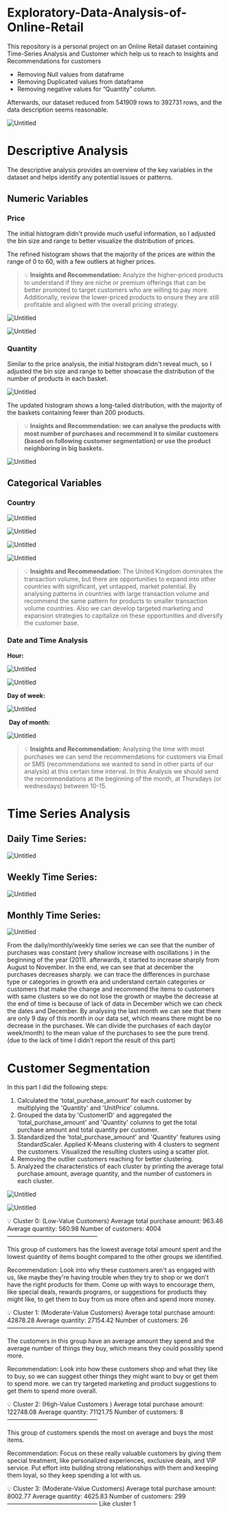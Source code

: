 # Exploratory-Data-Analysis-of-Online-Retail
This repository is a personal project on an Online Retail dataset containing Time-Series Analysis and Customer which help us to reach to Insights and Recommendations for customers
- Removing Null values from dataframe
- Removing Duplicated values from dataframe
- Removing negative values for “Quantity” column.

Afterwards, our dataset reduced from 541909 rows to 392731 rows, and the data description seems reasonable. 

![Untitled](https://prod-files-secure.s3.us-west-2.amazonaws.com/8fb19179-e93f-4874-b2ea-2bc035f651df/1cc86e06-5de3-4f17-8b1e-4bd676b4ba38/Untitled.png)

# Descriptive Analysis

The descriptive analysis provides an overview of the key variables in the dataset and helps identify any potential issues or patterns. 

## Numeric Variables

### Price

The initial histogram didn't provide much useful information, so I adjusted the bin size and range to better visualize the distribution of prices.

The refined histogram shows that the majority of the prices are within the range of 0 to 60, with a few outliers at higher prices.

> 💡 **Insights and Recommendation:**  Analyze the higher-priced products to understand if they are niche or premium offerings that can be better promoted to target customers who are willing to pay more. Additionally, review the lower-priced products to ensure they are still profitable and aligned with the overall pricing strategy.
> 

![Untitled](https://prod-files-secure.s3.us-west-2.amazonaws.com/8fb19179-e93f-4874-b2ea-2bc035f651df/25c93885-3c28-4c60-9dc0-b430af3684bf/Untitled.png)

![Untitled](https://prod-files-secure.s3.us-west-2.amazonaws.com/8fb19179-e93f-4874-b2ea-2bc035f651df/77e131c2-dd9b-4c63-aca5-bb4c301a7d19/Untitled.png)

### Quantity

Similar to the price analysis, the initial histogram didn't reveal much, so I adjusted the bin size and range to better showcase the distribution of the number of products in each basket.

![Untitled](https://prod-files-secure.s3.us-west-2.amazonaws.com/8fb19179-e93f-4874-b2ea-2bc035f651df/20a9a6ec-b95b-481a-82e3-d4fd1659c842/Untitled.png)

The updated histogram shows a long-tailed distribution, with the majority of the baskets containing fewer than 200 products.

> 💡 **Insights and Recommendation: we can analyse the products with most number of purchases and recommend it to similar customers (based on following customer segmentation) or use the product neighboring in big baskets.**
> 

![Untitled](https://prod-files-secure.s3.us-west-2.amazonaws.com/8fb19179-e93f-4874-b2ea-2bc035f651df/f380206a-34b7-4504-98a7-8893569a8e09/Untitled.png)

## Categorical Variables

### Country

![Untitled](https://prod-files-secure.s3.us-west-2.amazonaws.com/8fb19179-e93f-4874-b2ea-2bc035f651df/8e167149-122c-4c02-8504-77c94cf40c01/Untitled.png)

![Untitled](https://prod-files-secure.s3.us-west-2.amazonaws.com/8fb19179-e93f-4874-b2ea-2bc035f651df/71cd9ca1-75ed-4e56-b08e-c77fc73dd5ff/Untitled.png)

![Untitled](https://prod-files-secure.s3.us-west-2.amazonaws.com/8fb19179-e93f-4874-b2ea-2bc035f651df/da7b1bb3-c4f0-45fe-997f-fd02916c90f5/Untitled.png)

![Untitled](https://prod-files-secure.s3.us-west-2.amazonaws.com/8fb19179-e93f-4874-b2ea-2bc035f651df/9dd3c417-bf98-4ae4-9baf-ad758ac5bd9d/Untitled.png)

> 💡 **Insights and Recommendation:** The United Kingdom dominates the transaction volume, but there are opportunities to expand into other countries with significant, yet untapped, market potential. By analysing patterns in countries with large transaction volume and recommend the same pattern for products to smaller transaction volume countries. Also we can develop targeted marketing and expansion strategies to capitalize on these opportunities and diversify the customer base.
> 

### Date and Time Analysis

**Hour:** 

![Untitled](https://prod-files-secure.s3.us-west-2.amazonaws.com/8fb19179-e93f-4874-b2ea-2bc035f651df/0545a065-3787-49cf-8164-66375631476e/Untitled.png)

![Untitled](https://prod-files-secure.s3.us-west-2.amazonaws.com/8fb19179-e93f-4874-b2ea-2bc035f651df/c68f46ab-8b27-45b1-b4e5-8c14683292b8/Untitled.png)

**Day of week:**

![Untitled](https://prod-files-secure.s3.us-west-2.amazonaws.com/8fb19179-e93f-4874-b2ea-2bc035f651df/477f5bdf-03fb-4995-adcb-883d22548061/Untitled.png)

 **Day of month:**

![Untitled](https://prod-files-secure.s3.us-west-2.amazonaws.com/8fb19179-e93f-4874-b2ea-2bc035f651df/cfd77187-b7a6-4bc0-8599-21ac6f49e8da/Untitled.png)

> 💡 **Insights and Recommendation:** Analysing the time with most purchases we can send the recommendations for customers via Email or SMS (recommendations we wanted to send in other parts of our analysis) at this certain time interval. In this Analysis we should send the recommendations at the beginning of the month, at Thursdays (or wednesdays) between 10-15.
> 

# Time Series Analysis

## Daily Time Series:

![Untitled](https://prod-files-secure.s3.us-west-2.amazonaws.com/8fb19179-e93f-4874-b2ea-2bc035f651df/47ee924f-2423-46b8-9347-cea4f9f8a8e7/Untitled.png)

## Weekly Time Series:

![Untitled](https://prod-files-secure.s3.us-west-2.amazonaws.com/8fb19179-e93f-4874-b2ea-2bc035f651df/ad83b1df-2b20-4f31-b2a1-c905c2cabca8/Untitled.png)

## **Monthly Time Series:**

![Untitled](https://prod-files-secure.s3.us-west-2.amazonaws.com/8fb19179-e93f-4874-b2ea-2bc035f651df/1a4eab62-5da4-4d82-bfeb-4e1380a1c8e1/Untitled.png)

From the daily/monthly/weekly time series we can see that the number of purchases was constant (very shallow increase with oscillations ) in the beginning of the year (2011). afterwards, it started to increase sharply from August to November. In the end, we can see that at december the purchases decreases sharply. we can trace the differences in purchase type or categories in growth era and understand certain categories or customers that make the change and recommend the items to customers with same clusters so we do not lose the growth or maybe the decrease at the end of time is because of lack of data in December which we can check the dates and December. By analysing the last month we can see that there are only 9 day of this month in our data set, which means there might be no decrease in the purchases. We can divide the purchases of  each day(or week/month) to the mean value of the purchases to see the pure trend. (due to the lack of time I didn’t report the result of this part)

# Customer Segmentation

In this part I did the following steps:

1. Calculated the 'total_purchase_amount' for each customer by multiplying the 'Quantity' and 'UnitPrice' columns. 
2. Grouped the data by 'CustomerID' and aggregated the 'total_purchase_amount' and 'Quantity' columns to get the total purchase amount and total quantity per customer.
3. Standardized the 'total_purchase_amount' and 'Quantity' features using StandardScaler.
Applied K-Means clustering with 4 clusters to segment the customers.
Visualized the resulting clusters using a scatter plot.
4. Removing the outlier customers reaching for better clustering.
5. Analyzed the characteristics of each cluster by printing the average total purchase amount, average quantity, and the number of customers in each cluster.

![Untitled](https://prod-files-secure.s3.us-west-2.amazonaws.com/8fb19179-e93f-4874-b2ea-2bc035f651df/a479b8a9-f5cd-4a24-aac8-c8b9811c5051/Untitled.png)

![Untitled](https://prod-files-secure.s3.us-west-2.amazonaws.com/8fb19179-e93f-4874-b2ea-2bc035f651df/23857268-a36a-4c52-9a7e-9f4019fb76d0/Untitled.png)

<aside>
💡 Cluster 0: (Low-Value Customers)
Average total purchase amount: 963.46
Average quantity: 560.98
Number of customers: 4004    ———————————————

This group of customers has the lowest average total amount spent and the lowest quantity of items bought compared to the other groups we identified.

Recommendation: Look into why these customers aren't as engaged with us, like maybe they're having trouble when they try to shop or we don't have the right products for them. Come up with ways to encourage them, like special deals, rewards programs, or suggestions for products they might like, to get them to buy from us more often and spend more money.

</aside>

      

<aside>
💡 Cluster 1: (Moderate-Value Customers)
Average total purchase amount: 42878.28
Average quantity: 27154.42
Number of customers: 26 ——————————————

The customers in this group have an average amount they spend and the average number of things they buy, which means they could possibly spend more.

Recommendation: Look into how these customers shop and what they like to buy, so we can suggest other things they might want to buy or get them to spend more. we can try targeted marketing and product suggestions to get them to spend more overall.

</aside>

<aside>
💡 Cluster 2: (High-Value Customers )
Average total purchase amount: 122748.08
Average quantity: 71121.75
Number of customers: 8                ———————————————

This group of customers spends the most on average and buys the most items.

Recommendation: Focus on these really valuable customers by giving them special treatment, like personalized experiences, exclusive deals, and VIP service. Put effort into building strong relationships with them and keeping them loyal, so they keep spending a lot with us.

</aside>

<aside>
💡 Cluster 3: (Moderate-Value Customers)
Average total purchase amount: 8002.77
Average quantity: 4625.83
Number of customers: 299 ——————————————— Like cluster 1

</aside>
